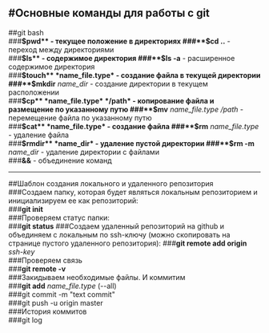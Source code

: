 #Основные команды для работы с git
----
##git bash  
###**$pwd** - текущее положение в директориях  
###**$cd ..** - переход между директориями  
###**$ls** - содержимое директория  
###**$ls -a** - расширенное содержимое директория  
###**$touch** *name_file.type* - создание файла в текущей директории  
###**$mkdir** *name_dir* - создание директории в текущем расположении  
###**$cp** *name_file.type* */path* - копирование файла и размещение по указанному путю  
###**$mv** *name_file.type* */path* - перемещение файла по указанному путю  
###**$cat** *name_file.type* - создание файла  
###**$rm** *name_file.type* - удаление файла  
###**$rmdir** *name_dir* - удаление пустой директории  
###**$rm -m** *name_dir* - удаление директории с файлами  
###**&&** - объединение команд  
  
----
  
##Шаблон создания локального и удаленного репозитория  
###Создаем папку, которая будет являться локальным репозиторием и инициализируем ее как репозиторий:  
###**git init**  
###Проверяем статус папки:  
###**git status**
###Создаем удаленный репозиторий на github и объединяем с локальным по ssh-ключу (можно скопировать на странице пустого удаленного репозитория): 
###**git remote add origin** *ssh-key*  
###Проверяем связь  
###**git remote -v**  
###Закидываем необходимые файлы. И коммитим  
###**git add** *name_file.type* (--all)  
###git commit -m "text commit"  
###git push -u origin master  
###История коммитов   
###git log
